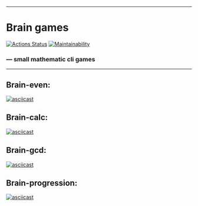 ----------------------------------------------------------------------

# Brain games
[![Actions Status](https://github.com/Kvazitropter/frontend-project-lvl1/actions/workflows/hexlet-check.yml/badge.svg)](https://github.com/Kvazitropter/frontend-project-lvl1/actions)
[![Maintainability](https://api.codeclimate.com/v1/badges/b102b555f6b432b56ade/maintainability)](https://codeclimate.com/github/Kvazitropter/frontend-project-lvl1/maintainability)

### &mdash; small mathematic cli games

----------------------------------------------------------------------

## Brain-even:

[![asciicast](https://asciinema.org/a/622774.svg)](https://asciinema.org/a/622774)

## Brain-calc:

[![asciicast](https://asciinema.org/a/BXo9O5FCgdQqsZFLwklrZfaqp.svg)](https://asciinema.org/a/BXo9O5FCgdQqsZFLwklrZfaqp)

## Brain-gcd:

[![asciicast](https://asciinema.org/a/1loCfwTgRgPSyFSOFwpx4qUuq.svg)](https://asciinema.org/a/1loCfwTgRgPSyFSOFwpx4qUuq)

## Brain-progression:

[![asciicast](https://asciinema.org/a/gQSW9NMNpvlDsvFdAtncSwxsV.svg)](https://asciinema.org/a/gQSW9NMNpvlDsvFdAtncSwxsV)
